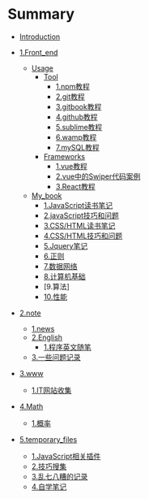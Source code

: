 # Summary

* [Introduction](README.md)
* [1.Front_end]()
    * [Usage]() 
        * [Tool]()   
            * [1.npm教程](Front_end/Usage/Tool/npm.md)
            * [2.git教程](Front_end/Usage/Tool/git.md)
            * [3.gitbook教程](Front_end/Usage/Tool/gitbook.md)
            * [4.github教程](Front_end/Usage/Tool/github.md)
            * [5.sublime教程](Front_end/Usage/Tool/sublime.md)
            * [6.wamp教程](Front_end/Usage/Tool/wamp.md)
            * [7.mySQL教程](Front_end/Usage/Tool/mySQL.md)
        * [Frameworks]()
            * [1.vue教程](Front_end/Usage/Frameworks/vue.md)
            * [2.vue中的Swiper代码案例](Front_end/Usage/Frameworks/useSwiperInVUE.md)
            * [3.React教程](Front_end/Usage/Frameworks/React.md)
    * [My_book]()
        * [1.JavaScript读书笔记](Front_end/My_book/JavaScript_BOOK.md)
        * [2.javaScript技巧和问题](Front_end/My_book/javaScript技巧和问题.md)
        * [3.CSS/HTML读书笔记](Front_end/My_book/CSS_BOOK.md)
        * [4.CSS/HTML技巧和问题](Front_end/My_book/css技巧和问题.md)
        * [5.Jquery笔记](Front_end/My_book/jquery笔记.md)
        * [6.正则](Front_end/My_book/正则.md)
        * [7.数据网络](Front_end/My_book/数据网络.md)
        * [8.计算机基础](Front_end/My_book/计算机基础.md)
        * [9.算法]
        * [10.性能](Front_end/My_book/性能.md)
       
* [2.note]()
    * [1.news](note/news.md)
    * [2.English]()
        * [1.程序英文随笔](note/English/Sentence.md)
    * [3.一些问题记录](note/question.md)
* [3.www]()
    * [1.IT网站收集](www/IT网站收集.md)
* [4.Math]()
    * [1.概率](Math/概率学.md)
* [5.temporary_files]()
    * [1.JavaScript相关插件](temporary_files/JavaScript插件相关.md)
    * [2.技巧搜集](temporary_files/一些技巧搜集.md)
    * [3.乱七八糟的记录](temporary_files/乱七八糟的记录.md)
    * [4.自学笔记](temporary_files/自学笔记.md)

    


